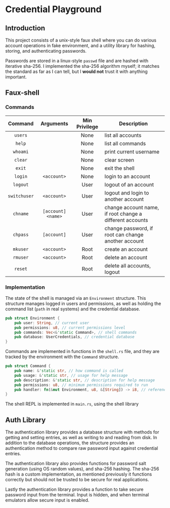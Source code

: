 # Credential Playground

## Introduction

This project consists of a unix-style faux shell where you can do various account operations in fake environment, and a utility library for hashing, storing, and authenticating passwords.

Passwords are stored in a linux-style `passwd` file and are hashed with iterative sha-256. I implemented the sha-256 algorithm myself; it matches the standard as far as I can tell, but I **would not** trust it with anything important.

## Faux-shell

### Commands

|   Command    |     Arguments      | Min Privilege | Description                                              |
| :----------: | :----------------: | :-----------: | -------------------------------------------------------- |
|   `users`    |                    |     None      | list all accounts                                        |
|    `help`    |                    |     None      | list all commands                                        |
|   `whoami`   |                    |     None      | print current username                                   |
|   `clear`    |                    |     None      | clear screen                                             |
|    `exit`    |                    |     None      | exit the shell                                           |
|   `login`    |    `<account>`     |     None      | login to an account                                      |
|   `logout`   |                    |     User      | logout of an account                                     |
| `switchuser` |    `<account>`     |     User      | logout and login to another account                      |
|   `chname`   | `[account] <name>` |     User      | change account name, if root change a different accounts |
|   `chpass`   |    `[account]`     |     User      | change password, if root can change another account      |
|   `mkuser`   |    `<account>`     |     Root      | create an account                                        |
|   `rmuser`   |    `<account>`     |     Root      | delete an account                                        |
|   `reset`    |                    |     Root      | delete all accounts, logout                              |

### Implementation

The state of the shell is managed via an `Environment` structure. This structure manages logged in users and permissions, as well as holding the command list (`path` in real systems) and the credential database.

```rust
pub struct Environment {
    pub user: String, // current user
    pub permissions: u8, // current permissions level
    pub commands: Vec<&'static Command>, // shell commands
    pub database: UserCredentials, // credential database
}
```

Commands are implemented in functions in the `shell.rs` file, and they are tracked by the environment with the `Command` structure.

```rust
pub struct Command {
    pub name: &'static str, // how command is called
    pub usage: &'static str, // usage for help message
    pub description: &'static str, // description for help message
    pub permissions: u8, // minimum permissions required to run
    pub handler: fn(&mut Environment, u8, &[String]) -> i8, // reference to handler function
}
```

The shell REPL is implemented in `main.rs`, using the shell library

## Auth Library

The authentication library provides a database structure with methods for getting and setting entries, as well as writing to and reading from disk. In addition to the database operations, the structure provides an authentication method to compare raw password input against credential entries.

The authentication library also provides functions for password salt generation (using OS random values), and sha-256 hashing. The sha-256 hash is a custom implementation, as mentioned previously it functions correctly but should not be trusted to be secure for real applications.

Lastly the authentication library provides a function to take secure password input from the terminal. Input is hidden, and when terminal emulators allow secure input is enabled.
